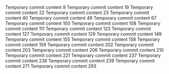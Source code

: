 Temporary commit content 9
Temporary commit content 19
Temporary commit content 22
Temporary commit content 23
Temporary commit content 40
Temporary commit content 49
Temporary commit content 67
Temporary commit content 100
Temporary commit content 108
Temporary commit content 111
Temporary commit content 123
Temporary commit content 127
Temporary commit content 129
Temporary commit content 149
Temporary commit content 155
Temporary commit content 158
Temporary commit content 159
Temporary commit content 202
Temporary commit content 203
Temporary commit content 206
Temporary commit content 210
Temporary commit content 221
Temporary commit content 237
Temporary commit content 238
Temporary commit content 239
Temporary commit content 271
Temporary commit content 293
